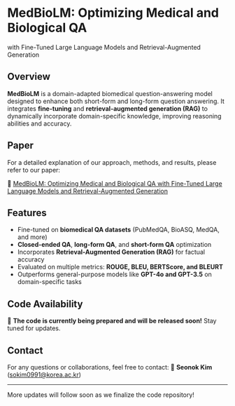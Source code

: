 # MedBioLM: Optimizing Medical and Biological QA 
with Fine-Tuned Large Language Models and Retrieval-Augmented Generation

## Overview
**MedBioLM** is a domain-adapted biomedical question-answering model designed to enhance both short-form and long-form question answering. It integrates **fine-tuning** and **retrieval-augmented generation (RAG)** to dynamically incorporate domain-specific knowledge, improving reasoning abilities and accuracy.

## Paper
For a detailed explanation of our approach, methods, and results, please refer to our paper:

🔗 [MedBioLM: Optimizing Medical and Biological QA with Fine-Tuned Large Language Models and Retrieval-Augmented Generation](https://drive.google.com/file/d/1v5M1Y3Po9oZtP5jvOvKZsueoT34GO7Oi/view?usp=sharing)

## Features
- Fine-tuned on **biomedical QA datasets** (PubMedQA, BioASQ, MedQA, and more)
- **Closed-ended QA**, **long-form QA**, and **short-form QA** optimization
- Incorporates **Retrieval-Augmented Generation (RAG)** for factual accuracy
- Evaluated on multiple metrics: **ROUGE, BLEU, BERTScore, and BLEURT**
- Outperforms general-purpose models like **GPT-4o and GPT-3.5** on domain-specific tasks

## Code Availability
🔧 **The code is currently being prepared and will be released soon!** Stay tuned for updates.

## Contact
For any questions or collaborations, feel free to contact:
📩 **Seonok Kim** (sokim0991@korea.ac.kr)

---
More updates will follow soon as we finalize the code repository!

